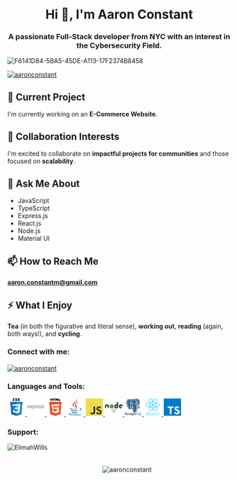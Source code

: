 <h1 align="center">Hi 👋, I'm Aaron Constant</h1>
<h3 align="center">A passionate Full-Stack developer from NYC with an interest in the Cybersecurity Field.</h3>

![F6141D84-5BA5-45DE-A113-17F2374B8458](https://github.com/user-attachments/assets/ce2c30db-16ee-472a-92d5-915e1ac352d4)


<p align="left"> <a href="https://github.com/ryo-ma/github-profile-trophy"><img src="https://github-profile-trophy.vercel.app/?username=aaronconstant" alt="aaronconstant" /></a> </p>

## 🔭 Current Project
I'm currently working on an **E-Commerce Website**.

## 👯 Collaboration Interests
I'm excited to collaborate on **impactful projects for communities** and those focused on **scalability**.

## 💬 Ask Me About
- JavaScript  
- TypeScript  
- Express.js  
- React.js  
- Node.js  
- Material UI

## 📫 How to Reach Me
**aaron.constantm@gmail.com**

## ⚡ What I Enjoy
**Tea** (in both the figurative and literal sense), **working out**, **reading** (again, both ways!), and **cycling**.

<h3 align="left">Connect with me:</h3>
<p align="left">
<a href="https://linkedin.com/in/aaronconstant" target="blank"><img align="center" src="https://raw.githubusercontent.com/rahuldkjain/github-profile-readme-generator/master/src/images/icons/Social/linked-in-alt.svg" alt="aaronconstant" height="30" width="40" /></a>
</p>

<h3 align="left">Languages and Tools:</h3>
<p align="left"> <a href="https://www.w3schools.com/css/" target="_blank" rel="noreferrer"> <img src="https://raw.githubusercontent.com/devicons/devicon/master/icons/css3/css3-original-wordmark.svg" alt="css3" width="40" height="40"/> </a> <a href="https://expressjs.com" target="_blank" rel="noreferrer"> <img src="https://raw.githubusercontent.com/devicons/devicon/master/icons/express/express-original-wordmark.svg" alt="express" width="40" height="40"/> </a> <a href="https://www.w3.org/html/" target="_blank" rel="noreferrer"> <img src="https://raw.githubusercontent.com/devicons/devicon/master/icons/html5/html5-original-wordmark.svg" alt="html5" width="40" height="40"/> </a> <a href="https://www.java.com" target="_blank" rel="noreferrer"> <img src="https://raw.githubusercontent.com/devicons/devicon/master/icons/java/java-original.svg" alt="java" width="40" height="40"/> </a> <a href="https://developer.mozilla.org/en-US/docs/Web/JavaScript" target="_blank" rel="noreferrer"> <img src="https://raw.githubusercontent.com/devicons/devicon/master/icons/javascript/javascript-original.svg" alt="javascript" width="40" height="40"/> </a> <a href="https://nodejs.org" target="_blank" rel="noreferrer"> <img src="https://raw.githubusercontent.com/devicons/devicon/master/icons/nodejs/nodejs-original-wordmark.svg" alt="nodejs" width="40" height="40"/> </a> <a href="https://www.postgresql.org" target="_blank" rel="noreferrer"> <img src="https://raw.githubusercontent.com/devicons/devicon/master/icons/postgresql/postgresql-original-wordmark.svg" alt="postgresql" width="40" height="40"/> </a> <a href="https://reactjs.org/" target="_blank" rel="noreferrer"> <img src="https://raw.githubusercontent.com/devicons/devicon/master/icons/react/react-original-wordmark.svg" alt="react" width="40" height="40"/> </a> <a href="https://www.typescriptlang.org/" target="_blank" rel="noreferrer"> <img src="https://raw.githubusercontent.com/devicons/devicon/master/icons/typescript/typescript-original.svg" alt="typescript" width="40" height="40"/> </a> </p>

<h3 align="left">Support:</h3>
<p><a href="https://buymeacoffee.com/aaroconsv"> <img align="left" src="https://cdn.buymeacoffee.com/buttons/v2/default-yellow.png" height="50" width="210" alt="ElimahWills" /></a></p><br><br>

<p>&nbsp;<img align="center" src="https://github-readme-stats.vercel.app/api?username=aaronconstant&show_icons=true&locale=en" alt="aaronconstant" /></p>




<!---
AaronConstant/AaronConstant is a ✨ special ✨ repository because its `README.md` (this file) appears on your GitHub profile.
You can click the Preview link to take a look at your changes.
--->
